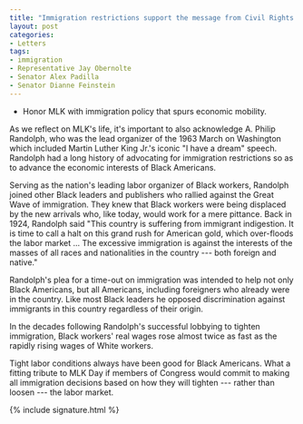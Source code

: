 ```yaml
---
title: "Immigration restrictions support the message from Civil Rights movement"
layout: post
categories:
- Letters
tags:
- immigration
- Representative Jay Obernolte
- Senator Alex Padilla
- Senator Dianne Feinstein
---
```


- Honor MLK with immigration policy that spurs economic mobility.

As we reflect on MLK's life, it's important to also acknowledge A. Philip Randolph, who was the lead organizer of the 1963 March on Washington which included Martin Luther King Jr.'s iconic "I have a dream" speech. Randolph had a long history of advocating for immigration restrictions so as to advance the economic interests of Black Americans.

Serving as the nation's leading labor organizer of Black workers, Randolph joined other Black leaders and publishers who rallied against the Great Wave of immigration. They knew that Black workers were being displaced by the new arrivals who, like today, would work for a mere pittance. Back in 1924, Randolph said "This country is suffering from immigrant indigestion. It is time to call a halt on this grand rush for American gold, which over-floods the labor market ... The excessive immigration is against the interests of the masses of all races and nationalities in the country --- both foreign and native."

Randolph's plea for a time-out on immigration was intended to help not only Black Americans, but all Americans, including foreigners who already were in the country. Like most Black leaders he opposed discrimination against immigrants in this country regardless of their origin.

In the decades following Randolph's successful lobbying to tighten immigration, Black workers' real wages rose almost twice as fast as the rapidly rising wages of White workers.

Tight labor conditions always have been good for Black Americans. What a fitting tribute to MLK Day if members of Congress would commit to making all immigration decisions based on how they will tighten --- rather than loosen --- the labor market.

{% include signature.html %}
